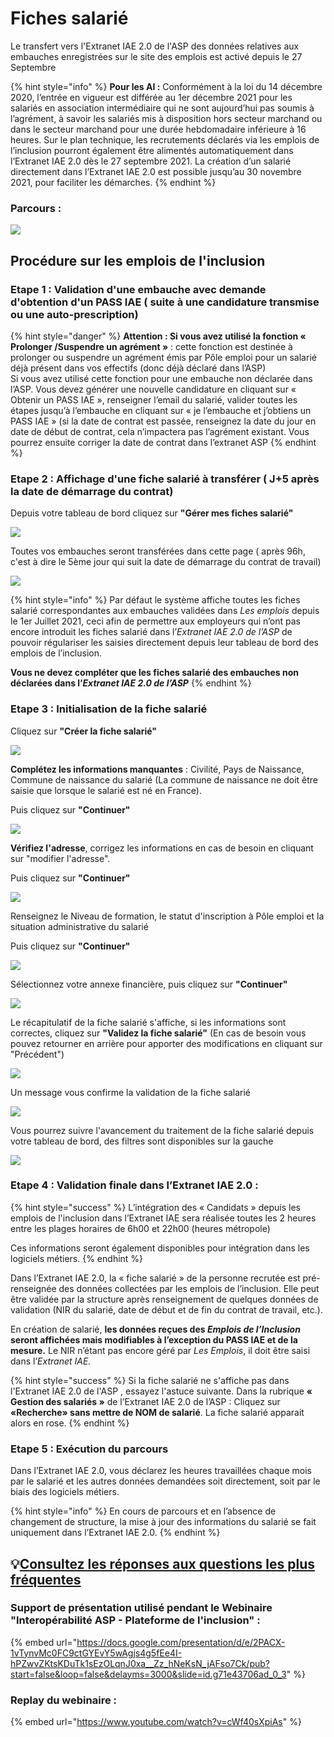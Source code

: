 # Fiches salarié

Le transfert vers l'Extranet IAE 2.0  de l'ASP  des données relatives aux embauches enregistrées sur le site des emplois est activé depuis le 27 Septembre

{% hint style="info" %}
**Pour les AI :** Conformément à la loi du 14 décembre 2020, l’entrée en vigueur est différée au 1er décembre 2021 pour les salariés en association intermédiaire qui ne sont aujourd’hui pas soumis à l’agrément, à savoir les salariés mis à disposition hors secteur marchand ou dans le secteur marchand pour une durée hebdomadaire inférieure à 16 heures. Sur le plan technique, les recrutements déclarés via les emplois de l’inclusion pourront également être alimentés automatiquement dans l’Extranet IAE 2.0 dès le 27 septembre 2021. La création d’un salarié directement dans l’Extranet IAE 2.0 est possible jusqu’au 30 novembre 2021, pour faciliter les démarches.
{% endhint %}

### Parcours :

![](<../.gitbook/assets/image (154).png>)

## Procédure sur les emplois de l'inclusion

### Etape 1 : Validation d'une embauche avec demande d'obtention d'un PASS IAE ( suite à une candidature transmise ou une auto-prescription)

{% hint style="danger" %}
**Attention : Si vous avez utilisé la fonction « Prolonger /Suspendre un agrément »** : cette fonction est destinée à prolonger ou suspendre un agrément émis par Pôle emploi pour un salarié déjà présent dans vos effectifs (donc déjà déclaré dans l’ASP)\
Si vous avez utilisé cette fonction pour une embauche non déclarée dans l’ASP. Vous devez générer une nouvelle candidature en cliquant sur « Obtenir un PASS IAE », renseigner l’email du salarié, valider toutes les étapes jusqu’à l’embauche en cliquant sur « je l’embauche et j’obtiens un PASS IAE » (si la date de contrat est passée, renseignez la date du jour en date de début de contrat, cela n’impactera pas l’agrément existant. Vous pourrez ensuite corriger la date de contrat dans l’extranet ASP
{% endhint %}

### Etape 2 : Affichage d'une fiche salarié à transférer ( J+5 après la date de démarrage du contrat)

Depuis votre tableau de bord cliquez sur  **"Gérer mes fiches salarié"** &#x20;

![](<../.gitbook/assets/image (144).png>)

Toutes vos embauches seront transférées dans cette page ( après 96h, c'est à dire le 5ème jour qui suit la date de démarrage du contrat de travail)

![](<../.gitbook/assets/image (152).png>)

{% hint style="info" %}
Par défaut le système affiche toutes les fiches salarié correspondantes aux embauches validées dans _Les emplois_ depuis le 1er Juillet 2021, ceci afin de permettre aux employeurs qui n’ont pas encore introduit les fiches salarié dans l’_Extranet IAE 2.0 de l’ASP_ de pouvoir régulariser les saisies directement depuis leur tableau de bord des emplois de l’inclusion.

**Vous ne devez compléter que les fiches salarié des embauches non déclarées dans l’**_**Extranet IAE 2.0 de l’ASP**_
{% endhint %}

### Etape 3 : Initialisation de la fiche salarié&#x20;

Cliquez sur **"Créer la fiche salarié"**

![](<../.gitbook/assets/image (146).png>)

**Complétez les informations manquantes** : Civilité, Pays de Naissance, Commune de naissance du salarié  (La commune de naissance ne doit être saisie que lorsque le salarié est né en France).&#x20;

Puis cliquez sur **"Continuer"**

![](<../.gitbook/assets/image (149).png>)

**Vérifiez l'adresse**, corrigez les informations en cas de besoin en cliquant sur "modifier l'adresse".&#x20;

Puis cliquez sur **"Continuer"**

![](<../.gitbook/assets/image (151).png>)

Renseignez le Niveau de formation, le statut d'inscription à Pôle emploi et la situation administrative du salarié

Puis cliquez sur **"Continuer"**

![](<../.gitbook/assets/image (156).png>)

Sélectionnez votre annexe financière, puis cliquez sur **"Continuer"**

![](<../.gitbook/assets/image (153).png>)

Le récapitulatif de la fiche salarié s'affiche, si les informations sont correctes, cliquez sur **"Validez la fiche salarié"** (En cas de besoin vous pouvez retourner en arrière pour apporter des modifications en cliquant sur "Précédent")

![](<../.gitbook/assets/image (150).png>)

Un message vous confirme la validation de la fiche salarié

![](<../.gitbook/assets/image (155).png>)

Vous pourrez suivre l'avancement du traitement de la fiche salarié depuis votre tableau de bord, des filtres sont disponibles sur la gauche

![](<../.gitbook/assets/image (147).png>)

### Etape 4 : Validation finale dans l’Extranet IAE 2.0 :

{% hint style="success" %}
L’intégration des « Candidats » depuis les emplois de l'inclusion dans l’Extranet IAE sera réalisée toutes les 2 heures entre les plages horaires de 6h00 et 22h00 (heures métropole)

Ces informations seront également disponibles pour intégration dans les logiciels métiers.
{% endhint %}

Dans l’Extranet IAE 2.0, la « fiche salarié » de la personne recrutée est pré- renseignée des données collectées par les emplois de l’inclusion. Elle peut être validée par la structure après renseignement de quelques données de validation (NIR du salarié, date de début et de fin du contrat de travail, etc.).

En création de salarié, **les données reçues des **_**Emplois de l’Inclusion**_** seront affichées mais modifiables à l’exception du PASS IAE et de la mesure.** Le NIR n’étant pas encore géré par _Les Emplois_, il doit être saisi dans l’_Extranet IAE._

{% hint style="success" %}
Si la fiche salarié ne s'affiche pas dans l'Extranet IAE 2.0  de l'ASP , essayez l'astuce suivante. Dans la rubrique **« Gestion des salariés »** de l’Extranet IAE 2.0 de l’ASP :  Cliquez sur **«Recherche» sans mettre de NOM de salarié**. La fiche salarié apparait alors en rose.
{% endhint %}

### Etape 5 : Exécution du parcours

Dans l’Extranet IAE 2.0, vous déclarez les heures travaillées chaque mois par le salarié et les autres données demandées soit directement, soit par le biais des logiciels métiers.

{% hint style="info" %}
En cours de parcours et en l’absence de changement de structure, la mise à jour des informations du salarié se fait uniquement dans l’Extranet IAE 2.0.
{% endhint %}

## 💡[Consultez les réponses aux questions les plus fréquentes](https://communaute.inclusion.beta.gouv.fr/t/fiches-salarie-informations-utiles/7024?u=zohra\_h)

###

### Support de présentation utilisé pendant le Webinaire "Interopérabilité ASP - Plateforme de l'inclusion" :&#x20;

{% embed url="https://docs.google.com/presentation/d/e/2PACX-1vTynvMc0FC9ctGYEvY5wAgjs4g5fEe4I-hPZwvZKtsKDuTk1sEzOLqnJ0xa__Zz_hNeKsN_jAFso7Ck/pub?start=false&loop=false&delayms=3000&slide=id.g71e43706ad_0_3" %}

### Replay du webinaire  :

{% embed url="https://www.youtube.com/watch?v=cWf40sXpiAs" %}







